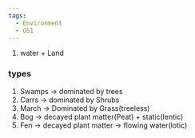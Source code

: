 ```yaml
---
tags:
  - Environment
  - GS1
---
```

1. water + Land
### types
1. Swamps -> dominated by trees
2. Carrs -> dominated by Shrubs
3. March -> Dominated by Grass(treeless)
4. Bog -> decayed plant matter(Peat) + static(lentic)
5. Fen -> decayed plant matter -> flowing water(lotic)